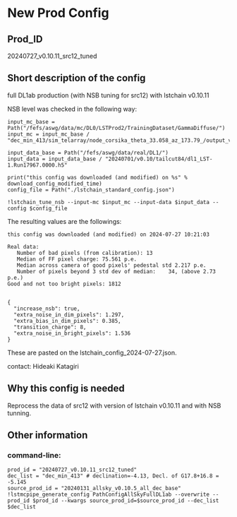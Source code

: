 
# New Prod Config

## Prod_ID

20240727_v0.10.11_src12_tuned

## Short description of the config

full DL1ab production (with NSB tuning for src12) with lstchain v0.10.11

NSB level was checked in the following way:

```
input_mc_base = Path("/fefs/aswg/data/mc/DL0/LSTProd2/TrainingDataset/GammaDiffuse/")
input_mc = input_mc_base / "dec_min_413/sim_telarray/node_corsika_theta_33.058_az_173.79_/output_v1.4/simtel_corsika_theta_33.058_az_173.79_run1.simtel.gz"

input_data_base = Path("/fefs/aswg/data/real/DL1/")
input_data = input_data_base / "20240701/v0.10/tailcut84/dl1_LST-1.Run17967.0000.h5"

print("this config was downloaded (and modified) on %s" % download_config_modified_time)
config_file = Path("./lstchain_standard_config.json")

!lstchain_tune_nsb --input-mc $input_mc --input-data $input_data --config $config_file
```


The resulting values are the followings:

```
this config was downloaded (and modified) on 2024-07-27 10:21:03

Real data:
   Number of bad pixels (from calibration): 13
   Median of FF pixel charge: 75.561 p.e.
   Median across camera of good pixels' pedestal std 2.217 p.e.
   Number of pixels beyond 3 std dev of median:    34, (above 2.73 p.e.)
Good and not too bright pixels: 1812


{
  "increase_nsb": true,
  "extra_noise_in_dim_pixels": 1.297,
  "extra_bias_in_dim_pixels": 0.385,
  "transition_charge": 8,
  "extra_noise_in_bright_pixels": 1.536
}
```

These are pasted on the lstchain_config_2024-07-27.json.

contact: Hideaki Katagiri

## Why this config is needed

Reprocess the data of src12 with version of lstchain v0.10.11 and with NSB tunning.

## Other information

### command-line:
```
prod_id = "20240727_v0.10.11_src12_tuned"
dec_list = "dec_min_413" # declination=-4.13, Decl. of G17.8+16.8 = -5.145
source_prod_id = "20240131_allsky_v0.10.5_all_dec_base"
!lstmcpipe_generate_config PathConfigAllSkyFullDL1ab --overwrite --prod_id $prod_id --kwargs source_prod_id=$source_prod_id --dec_list $dec_list
```
